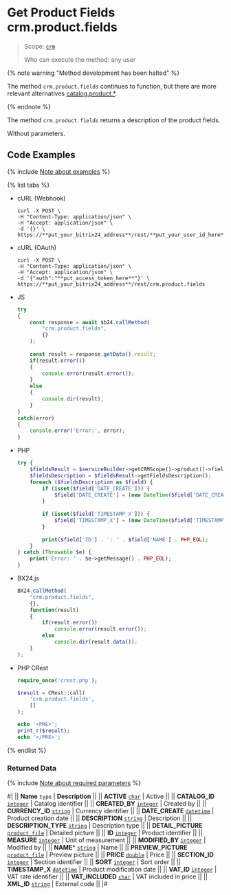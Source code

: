 # Get Product Fields crm.product.fields

> Scope: [`crm`](../../../scopes/permissions.md)
>
> Who can execute the method: any user

{% note warning "Method development has been halted" %}

The method `crm.product.fields` continues to function, but there are more relevant alternatives [catalog.product.*](../../../catalog/product/index.md).

{% endnote %}

The method `crm.product.fields` returns a description of the product fields.

Without parameters.

## Code Examples

{% include [Note about examples](../../../../_includes/examples.md) %}

{% list tabs %}

- cURL (Webhook)

    ```http
    curl -X POST \
    -H "Content-Type: application/json" \
    -H "Accept: application/json" \
    -d '{}' \
    https://**put_your_bitrix24_address**/rest/**put_your_user_id_here**/**put_your_webhook_here**/crm.product.fields
    ```

- cURL (OAuth)

    ```http
    curl -X POST \
    -H "Content-Type: application/json" \
    -H "Accept: application/json" \
    -d '{"auth":"**put_access_token_here**"}' \
    https://**put_your_bitrix24_address**/rest/crm.product.fields
    ```

- JS

    ```js
    try
    {
        const response = await $b24.callMethod(
            "crm.product.fields",
            {}
        );
        
        const result = response.getData().result;
        if(result.error())
        {
            console.error(result.error());
        }
        else
        {
            console.dir(result);
        }
    }
    catch(error)
    {
        console.error('Error:', error);
    }
    ```

- PHP

    ```php        
    try {
        $fieldsResult = $serviceBuilder->getCRMScope()->product()->fields();
        $fieldsDescription = $fieldsResult->getFieldsDescription();
        foreach ($fieldsDescription as $field) {
            if (isset($field['DATE_CREATE'])) {
                $field['DATE_CREATE'] = (new DateTime($field['DATE_CREATE']))->format(DateTime::ATOM);
            }
            
            if (isset($field['TIMESTAMP_X'])) {
                $field['TIMESTAMP_X'] = (new DateTime($field['TIMESTAMP_X']))->format(DateTime::ATOM);
            }
            
            print($field['ID'] . ': ' . $field['NAME'] . PHP_EOL);
        }
    } catch (Throwable $e) {
        print('Error: ' . $e->getMessage() . PHP_EOL);
    }
    ```

- BX24.js

    ```js
    BX24.callMethod(
        "crm.product.fields",
        {},
        function(result)
        {
            if(result.error())
                console.error(result.error());
            else
                console.dir(result.data());
        }
    );
    ```

- PHP CRest

    ```php
    require_once('crest.php');

    $result = CRest::call(
        'crm.product.fields',
        []
    );

    echo '<PRE>';
    print_r($result);
    echo '</PRE>';
    ```

{% endlist %}

### Returned Data

{% include [Note about required parameters](../../../../_includes/required.md) %}

#|
|| **Name**
`type` | **Description** ||
|| **ACTIVE**
[`char`](../../../data-types.md) | Active  ||
|| **CATALOG_ID**
[`integer`](../../../data-types.md) | Catalog identifier  ||
|| **CREATED_BY**
[`integer`](../../../data-types.md) | Created by  ||
|| **CURRENCY_ID**
[`string`](../../../data-types.md) | Currency identifier  ||
|| **DATE_CREATE**
[`datetime`](../../../data-types.md) | Product creation date  ||
|| **DESCRIPTION**
[`string`](../../../data-types.md) | Description  ||
|| **DESCRIPTION_TYPE**
[`string`](../../../data-types.md) | Description type  ||
|| **DETAIL_PICTURE**
[`product_file`](../../../data-types.md) | Detailed picture  ||
|| **ID**
[`integer`](../../../data-types.md) | Product identifier  ||
|| **MEASURE**
[`integer`](../../../data-types.md) | Unit of measurement  ||
|| **MODIFIED_BY**
[`integer`](../../../data-types.md) | Modified by  ||
|| **NAME***
[`string`](../../../data-types.md) | Name  ||
|| **PREVIEW_PICTURE**
[`product_file`](../../../data-types.md) | Preview picture  ||
|| **PRICE**
[`double`](../../../data-types.md) | Price  ||
|| **SECTION_ID**
[`integer`](../../../data-types.md) | Section identifier  ||
|| **SORT**
[`integer`](../../../data-types.md) | Sort order  ||
|| **TIMESTAMP_X**
[`datetime`](../../../data-types.md) | Product modification date  ||
|| **VAT_ID**
[`integer`](../../../data-types.md) | VAT rate identifier  ||
|| **VAT_INCLUDED**
[`char`](../../../data-types.md) | VAT included in price  ||
|| **XML_ID**
[`string`](../../../data-types.md) | External code  ||
|#
